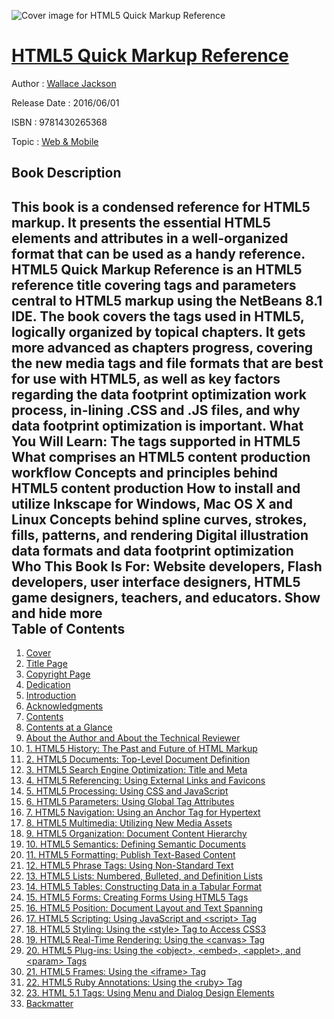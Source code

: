 ![Cover image for HTML5 Quick Markup Reference](https://imgdetail.ebookreading.net/cover/cover/web_mobile/EB9781430265368.jpg)

[HTML5 Quick Markup Reference](https://ebookreading.net/view/book/HTML5+Quick+Markup+Reference-EB9781430265368_1.html "HTML5 Quick Markup Reference")
====================================================================================================================

Author : [Wallace Jackson](https://ebookreading.net/search/author/Wallace+Jackson)

Release Date : 2016/06/01

ISBN : 9781430265368

Topic : [Web & Mobile](https://ebookreading.net/search/category/web-mobile)

Book Description
-----------------

 This book is a condensed reference for HTML5 markup. It presents the essential HTML5 elements and attributes in a well-organized format that can be used as a handy reference. HTML5 Quick Markup Reference is an HTML5 reference title covering tags and parameters central to HTML5 markup using the NetBeans 8.1 IDE. The book covers the tags used in HTML5, logically organized by topical chapters. It gets more advanced as chapters progress, covering the new media tags and file formats that are best for use with HTML5, as well as key factors regarding the data footprint optimization work process, in-lining .CSS and .JS files, and why data footprint optimization is important.
What You Will Learn:
The tags supported in HTML5
What comprises an HTML5 content production workflow
Concepts and principles behind HTML5 content production
How to install and utilize Inkscape for Windows, Mac OS X and Linux
Concepts behind spline curves, strokes, fills, patterns, and rendering
Digital illustration data formats and data footprint optimization
Who This Book Is For:
Website developers, Flash developers, user interface designers, HTML5 game designers, teachers, and educators.
        Show and hide more                
Table of Contents
-----------------

1. [Cover](https://ebookreading.net/view/book/HTML5+Quick+Markup+Reference-EB9781430265368_1.html)
1. [Title Page](https://ebookreading.net/view/book/HTML5+Quick+Markup+Reference-EB9781430265368_2.html)
1. [Copyright Page](https://ebookreading.net/view/book/HTML5+Quick+Markup+Reference-EB9781430265368_2.html#CopyrightPage)
1. [Dedication](https://ebookreading.net/view/book/HTML5+Quick+Markup+Reference-EB9781430265368_2.html#Dedication)
1. [Introduction](https://ebookreading.net/view/book/HTML5+Quick+Markup+Reference-EB9781430265368_2.html#Preface1)
1. [Acknowledgments](https://ebookreading.net/view/book/HTML5+Quick+Markup+Reference-EB9781430265368_2.html#BookAcknowledgments)
1. [Contents](https://ebookreading.net/view/book/HTML5+Quick+Markup+Reference-EB9781430265368_2.html#Toc)
1. [Contents at a Glance](https://ebookreading.net/view/book/HTML5+Quick+Markup+Reference-EB9781430265368_2.html#Loh1)
1. [About the Author and About the Technical Reviewer](https://ebookreading.net/view/book/HTML5+Quick+Markup+Reference-EB9781430265368_2.html#aaatr)
1. [1. HTML5 History: The Past and Future of HTML Markup](https://ebookreading.net/view/book/HTML5+Quick+Markup+Reference-EB9781430265368_3.html)
1. [2. HTML5 Documents: Top-Level Document Definition](https://ebookreading.net/view/book/HTML5+Quick+Markup+Reference-EB9781430265368_4.html)
1. [3. HTML5 Search Engine Optimization: Title and Meta](https://ebookreading.net/view/book/HTML5+Quick+Markup+Reference-EB9781430265368_5.html)
1. [4. HTML5 Referencing: Using External Links and Favicons](https://ebookreading.net/view/book/HTML5+Quick+Markup+Reference-EB9781430265368_6.html)
1. [5. HTML5 Processing: Using CSS and JavaScript](https://ebookreading.net/view/book/HTML5+Quick+Markup+Reference-EB9781430265368_7.html)
1. [6. HTML5 Parameters: Using Global Tag Attributes](https://ebookreading.net/view/book/HTML5+Quick+Markup+Reference-EB9781430265368_8.html)
1. [7. HTML5 Navigation: Using an Anchor Tag for Hypertext](https://ebookreading.net/view/book/HTML5+Quick+Markup+Reference-EB9781430265368_9.html)
1. [8. HTML5 Multimedia: Utilizing New Media Assets](https://ebookreading.net/view/book/HTML5+Quick+Markup+Reference-EB9781430265368_10.html)
1. [9. HTML5 Organization: Document Content Hierarchy](https://ebookreading.net/view/book/HTML5+Quick+Markup+Reference-EB9781430265368_11.html)
1. [10. HTML5 Semantics: Defining Semantic Documents](https://ebookreading.net/view/book/HTML5+Quick+Markup+Reference-EB9781430265368_12.html)
1. [11. HTML5 Formatting: Publish Text-Based Content](https://ebookreading.net/view/book/HTML5+Quick+Markup+Reference-EB9781430265368_13.html)
1. [12. HTML5 Phrase Tags: Using Non-Standard Text](https://ebookreading.net/view/book/HTML5+Quick+Markup+Reference-EB9781430265368_14.html)
1. [13. HTML5 Lists: Numbered, Bulleted, and Definition Lists](https://ebookreading.net/view/book/HTML5+Quick+Markup+Reference-EB9781430265368_15.html)
1. [14. HTML5 Tables: Constructing Data in a Tabular Format](https://ebookreading.net/view/book/HTML5+Quick+Markup+Reference-EB9781430265368_16.html)
1. [15. HTML5 Forms: Creating Forms Using HTML5 Tags](https://ebookreading.net/view/book/HTML5+Quick+Markup+Reference-EB9781430265368_17.html)
1. [16. HTML5 Position: Document Layout and Text Spanning](https://ebookreading.net/view/book/HTML5+Quick+Markup+Reference-EB9781430265368_18.html)
1. [17. HTML5 Scripting: Using JavaScript and &lt;script&gt; Tag](https://ebookreading.net/view/book/HTML5+Quick+Markup+Reference-EB9781430265368_19.html)
1. [18. HTML5 Styling: Using the &lt;style&gt; Tag to Access CSS3](https://ebookreading.net/view/book/HTML5+Quick+Markup+Reference-EB9781430265368_20.html)
1. [19. HTML5 Real-Time Rendering: Using the &lt;canvas&gt; Tag](https://ebookreading.net/view/book/HTML5+Quick+Markup+Reference-EB9781430265368_21.html)
1. [20. HTML5 Plug-ins: Using the &lt;object&gt;, &lt;embed&gt;, &lt;applet&gt;, and &lt;param&gt; Tags](https://ebookreading.net/view/book/HTML5+Quick+Markup+Reference-EB9781430265368_22.html)
1. [21. HTML5 Frames: Using the &lt;iframe&gt; Tag](https://ebookreading.net/view/book/HTML5+Quick+Markup+Reference-EB9781430265368_23.html)
1. [22. HTML5 Ruby Annotations: Using the &lt;ruby&gt; Tag](https://ebookreading.net/view/book/HTML5+Quick+Markup+Reference-EB9781430265368_24.html)
1. [23. HTML 5.1 Tags: Using Menu and Dialog Design Elements](https://ebookreading.net/view/book/HTML5+Quick+Markup+Reference-EB9781430265368_25.html)
1. [Backmatter](https://ebookreading.net/view/book/HTML5+Quick+Markup+Reference-EB9781430265368_26.html)
